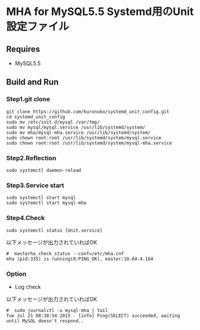 MHA for MySQL5.5 Systemd用のUnit設定ファイル
================

## Requires

* MySQL5.5

## Build and Run

### Step1.git clone

```
git clone https://github.com/kuronuko/systemd_unit_config.git 
cd systemd_unit_config
sudo mv /etc/init.d/mysql /var/tmp/
sudo mv mysql/mysql.service /usr/lib/systemd/system/
sudo mv mha/mysql-mha.service /usr/lib/systemd/system/
sudo chown root:root /usr/lib/systemd/system/mysql.service
sudo chown root:root /usr/lib/systemd/system/mysql-mha.service
```

### Step2.Reflection

```
sudo systemctl daemon-reload
```

### Step3.Service start

```
sudo systemctl start mysql
sudo systemctl start mysql-mha
```

### Step4.Check

```
sudo systemctl status [Unit.service]
```

以下メッセージが出力されていればOK
```
#  masterha_check_status --conf=/etc/mha.cnf
mha (pid:335) is running(0:PING_OK), master:10.64.4.164
```

### Option

* Log check

以下メッセージが出力されていればOK
```
#  sudo journalctl -u mysql-mha | tail
Tue Jul 21 08:38:54 2015 - [info] Ping(SELECT) succeeded, waiting until MySQL doesn't respond..
```
